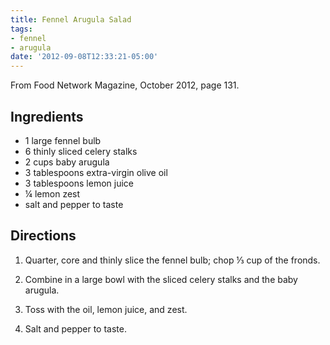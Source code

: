 ```yaml
---
title: Fennel Arugula Salad
tags:
- fennel
- arugula
date: '2012-09-08T12:33:21-05:00'
---
```

From Food Network Magazine, October 2012, page 131.

## Ingredients
* 1 large fennel bulb
* 6 thinly sliced celery stalks
* 2 cups baby arugula
* 3 tablespoons extra-virgin olive oil
* 3 tablespoons lemon juice
* &frac14; lemon zest
* salt and pepper to taste


## Directions

1.  Quarter, core and thinly slice the fennel bulb; chop &frac13; cup of the fronds.

1.  Combine in a large bowl with the sliced celery stalks and the baby arugula.

1.  Toss with the oil, lemon juice, and zest.

1.  Salt and pepper to taste.
